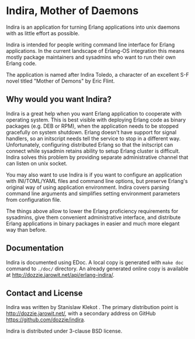Indira, Mother of Daemons
=========================

Indira is an application for turning Erlang applications into unix daemons
with as little effort as possible.

Indira is intended for people writing command line interface for Erlang
applications. In the current landscape of Erlang-OS integration this means
mostly package maintainers and sysadmins who want to run their own Erlang
code.

The application is named after Indira Toledo, a character of an excellent S-F
novel titled "Mother of Demons" by Eric Flint.

Why would you want Indira?
--------------------------

Indira is a great help when you want Erlang application to cooperate with
operating system. This is best visible with deploying Erlang code as binary
packages (e.g. DEB or RPM), when the application needs to be stopped
gracefully on system shutdown. Erlang doesn't have support for signal
handlers, so an initscript needs tell the service to stop in a different way.
Unfortunately, configuring distributed Erlang so that the initscript can
connect while sysadmin retains ability to setup Erlang cluster is difficult.
Indira solves this problem by providing separate administrative channel that
can listen on unix socket.

You may also want to use Indira is if you want to configure an application
with INI/TOML/YAML files and command line options, but preserve Erlang's
original way of using application environment. Indira covers parsing command
line arguments and simplifies setting environment parameters from
configuration file.

The things above allow to lower the Erlang proficiency requirements for
sysadmins, give them convenient administrative interface, and distribute
Erlang applications in binary packages in easier and much more elegant way
than before.

Documentation
-------------

Indira is documented using EDoc. A local copy is generated with `make doc`
command to `./doc/` directory. An already generated online copy is available
at <http://dozzie.jarowit.net/api/erlang-indira/>.

Contact and License
-------------------

Indira was written by Stanislaw Klekot <dozzie at jarowit.net>.
The primary distribution point is <http://dozzie.jarowit.net/>, with
a secondary address on GitHub <https://github.com/dozzie/indira>.

Indira is distributed under 3-clause BSD license.

